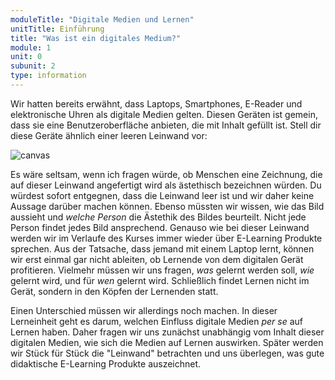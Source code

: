 ```yaml
---
moduleTitle: "Digitale Medien und Lernen"
unitTitle: Einführung
title: "Was ist ein digitales Medium?"
module: 1
unit: 0
subunit: 2
type: information
---
```


Wir hatten bereits erwähnt, dass Laptops, Smartphones, E-Reader und elektronische Uhren als digitale Medien gelten. Diesen Geräten ist gemein, dass sie eine Benutzeroberfläche anbieten, die mit Inhalt gefüllt ist. Stell dir diese Geräte ähnlich einer leeren Leinwand vor: 

![canvas](./sun.jpg)

Es wäre seltsam, wenn ich fragen würde, ob Menschen eine Zeichnung, die auf dieser Leinwand angefertigt wird als ästethisch bezeichnen würden. Du würdest sofort entgegnen, dass die Leinwand leer ist und wir daher keine Aussage darüber machen können. Ebenso müssten wir wissen, wie das Bild aussieht und *welche Person* die Ästethik des Bildes beurteilt. Nicht jede Person findet jedes Bild ansprechend. Genauso wie bei dieser Leinwand werden wir im Verlaufe des Kurses immer wieder über E-Learning Produkte sprechen. Aus der Tatsache, dass jemand mit einem Laptop lernt, können wir erst einmal gar nicht ableiten, ob Lernende von dem digitalen Gerät profitieren. Vielmehr müssen wir uns fragen, *was* gelernt werden soll, *wie* gelernt wird, und für *wen* gelernt wird. Schließlich findet Lernen nicht im Gerät, sondern in den Köpfen der Lernenden statt. 

Einen Unterschied müssen wir allerdings noch machen. In dieser Lerneinheit geht es darum, welchen Einfluss digitale Medien *per se* auf Lernen haben. Daher fragen wir uns zunächst unabhängig vom Inhalt dieser digitalen Medien, wie sich die Medien auf Lernen auswirken. Später werden wir Stück für Stück die "Leinwand" betrachten und uns überlegen, was gute didaktische E-Learning Produkte auszeichnet. 